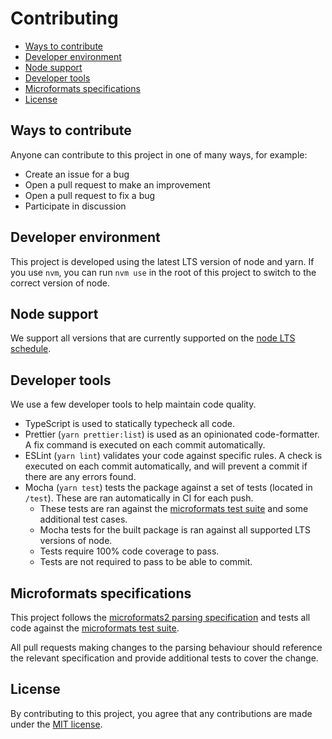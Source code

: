 <h1>Contributing</h1>

- [Ways to contribute](#ways-to-contribute)
- [Developer environment](#developer-environment)
- [Node support](#node-support)
- [Developer tools](#developer-tools)
- [Microformats specifications](#microformats-specifications)
- [License](#license)

## Ways to contribute

Anyone can contribute to this project in one of many ways, for example:

- Create an issue for a bug
- Open a pull request to make an improvement
- Open a pull request to fix a bug
- Participate in discussion

## Developer environment

This project is developed using the latest LTS version of node and yarn. If you use `nvm`, you can run `nvm use` in the root of this project to switch to the correct version of node.

## Node support

We support all versions that are currently supported on the [node LTS schedule](https://nodejs.org/en/about/releases/).

## Developer tools

We use a few developer tools to help maintain code quality.

- TypeScript is used to statically typecheck all code.
- Prettier (`yarn prettier:list`) is used as an opinionated code-formatter. A fix command is executed on each commit automatically.
- ESLint (`yarn lint`) validates your code against specific rules. A check is executed on each commit automatically, and will prevent a commit if there are any errors found.
- Mocha (`yarn test`) tests the package against a set of tests (located in `/test`). These are ran automatically in CI for each push.
  - These tests are ran against the [microformats test suite](https://github.com/microformats/tests) and some additional test cases.
  - Mocha tests for the built package is ran against all supported LTS versions of node.
  - Tests require 100% code coverage to pass.
  - Tests are not required to pass to be able to commit.

## Microformats specifications

This project follows the [microformats2 parsing specification](http://microformats.org/wiki/microformats2-parsing) and tests all code against the [microformats test suite](https://github.com/microformats/tests).

All pull requests making changes to the parsing behaviour should reference the relevant specification and provide additional tests to cover the change.

## License

By contributing to this project, you agree that any contributions are made under the [MIT license](https://choosealicense.com/licenses/mit/).
